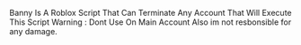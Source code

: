 Banny Is A Roblox Script That Can Terminate Any Account That Will Execute This Script
Warning : Dont Use On Main Account
Also im not resbonsible for any damage.
